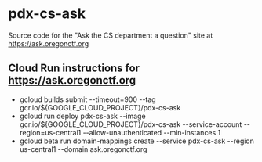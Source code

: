 # pdx-cs-ask
Source code for the "Ask the CS department a question" site at https://ask.oregonctf.org

## Cloud Run instructions for https://ask.oregonctf.org
* gcloud builds submit --timeout=900   --tag gcr.io/${GOOGLE_CLOUD_PROJECT}/pdx-cs-ask
* gcloud run deploy pdx-cs-ask --image gcr.io/${GOOGLE_CLOUD_PROJECT}/pdx-cs-ask --service-account <FMI> --region=us-central1 --allow-unauthenticated --min-instances 1
* gcloud beta run domain-mappings create --service pdx-cs-ask --region us-central1 --domain ask.oregonctf.org
